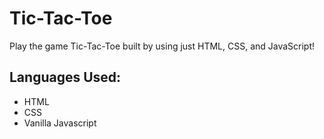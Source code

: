 # Tic-Tac-Toe

Play the game Tic-Tac-Toe built by using just HTML, CSS, and JavaScript!

## Languages Used:
- HTML
- CSS
- Vanilla Javascript


